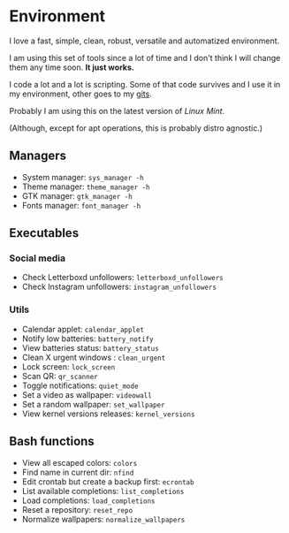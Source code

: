 # Environment

I love a fast, simple, clean, robust, versatile and automatized environment.

I am using this set of tools since a lot of time and I don't think I will change them any time soon. **It just works.**

I code a lot and a lot is scripting. Some of that code survives and I use it in my environment, other goes to my [gits](https://gist.github.com/pablos123).

Probably I am using this on the latest version of _Linux Mint_.

\(Although, except for apt operations, this is probably distro agnostic.\)

## Managers

- System manager: `sys_manager -h`
- Theme manager: `theme_manager -h`
- GTK manager: `gtk_manager -h`
- Fonts manager: `font_manager -h`

## Executables

### Social media

- Check Letterboxd unfollowers: `letterboxd_unfollowers`
- Check Instagram unfollowers: `instagram_unfollowers`

### Utils

- Calendar applet: `calendar_applet`
- Notify low batteries: `battery_notify`
- View batteries status: `battery_status`
- Clean X urgent windows : `clean_urgent`
- Lock screen: `lock_screen`
- Scan QR: `qr_scanner`
- Toggle notifications: `quiet_mode`
- Set a video as wallpaper: `videowall`
- Set a random wallpaper: `set_wallpaper`
- View kernel versions releases: `kernel_versions`

## Bash functions

- View all escaped colors: `colors`
- Find name in current dir: `nfind`
- Edit crontab but create a backup first: `ecrontab`
- List available completions: `list_completions`
- Load completions: `load_completions`
- Reset a repository: `reset_repo`
- Normalize wallpapers: `normalize_wallpapers`
